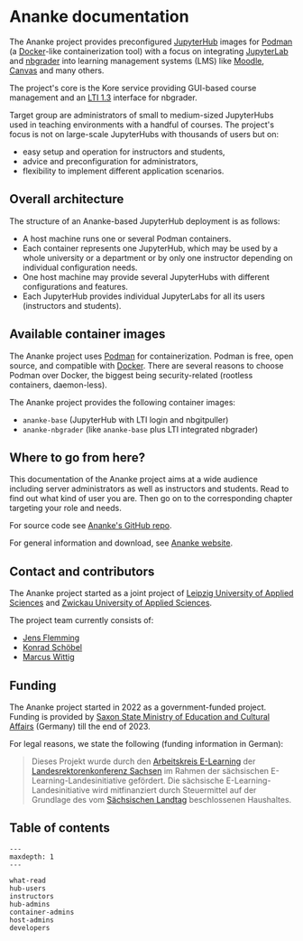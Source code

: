 # Ananke documentation

The Ananke project provides preconfigured [JupyterHub](https://jupyter.org/hub) images for [Podman](https://podman.io) (a [Docker](https://www.docker.com)-like containerization tool) with a focus on integrating [JupyterLab](https://jupyter.org) and [nbgrader](https://nbgrader.readthedocs.io) into learning management systems (LMS) like [Moodle](https://moodle.org), [Canvas](https://www.instructure.com/canvas) and many others.

The project's core is the Kore service providing GUI-based course management and an [LTI 1.3](https://en.wikipedia.org/wiki/Learning_Tools_Interoperability) interface for nbgrader.

Target group are administrators of small to medium-sized JupyterHubs used in teaching environments with a handful of courses.
The project's focus is not on large-scale JupyterHubs with thousands of users but on:
* easy setup and operation for instructors and students,
* advice and preconfiguration for administrators,
* flexibility to implement different application scenarios.

## Overall architecture

The structure of an Ananke-based JupyterHub deployment is as follows:
* A host machine runs one or several Podman containers.
* Each container represents one JupyterHub, which may be used by a whole university or a department or by only one instructor depending on individual configuration needs.
* One host machine may provide several JupyterHubs with different configurations and features.
* Each JupyterHub provides individual JupyterLabs for all its users (instructors and students).

## Available container images

The Ananke project uses [Podman](https://podman.io) for containerization.
Podman is free, open source, and compatible with [Docker](https://www.docker.com).
There are several reasons to choose Podman over Docker, the biggest being security-related (rootless containers, daemon-less).

The Ananke project provides the following container images:
* `ananke-base` (JupyterHub with LTI login and nbgitpuller)
* `ananke-nbgrader` (like `ananke-base` plus LTI integrated nbgrader)

## Where to go from here?

This documentation of the Ananke project aims at a wide audience including server administrators as well as instructors and students.
Read [](what-read) to find out what kind of user you are.
Then go on to the corresponding chapter targeting your role and needs.

For source code see [Ananke's GitHub repo](https://github.com/jeflem/ananke).

For general information and download, see [Ananke website](https://gauss.fh-zwickau.de/ananke).

## Contact and contributors

The Ananke project started as a joint project of [Leipzig University of Applied Sciences](https://www.htwk-leipzig.de/en/htwk-leipzig) and [Zwickau University of Applied Sciences](https://www.fh-zwickau.de/english/).

The project team currently consists of:
* [Jens Flemming](https://www.fh-zwickau.de/~jef19jdw)
* [Konrad Schöbel](https://fdit.htwk-leipzig.de/fakultaet-dit/personen/professoren/prof-dr-konrad-schoebel)
* [Marcus Wittig](https://www.fh-zwickau.de/?id=5361)

## Funding

The Ananke project started in 2022 as a government-funded project.
Funding is provided by [Saxon State Ministry of Education and Cultural Affairs](https://www.smk.sachsen.de/) (Germany) till the end of 2023.

For legal reasons, we state the following (funding information in German):

> Dieses Projekt wurde durch den [Arbeitskreis E-Learning](https://bildungsportal.sachsen.de/portal/parentpage/institutionen/arbeitskreis-e-learning-der-lrk-sachsen/) der [Landesrektorenkonferenz Sachsen](https://www.lrk-sachsen.de/) im Rahmen der sächsischen E-Learning-Landesinitiative gefördert.
> Die sächsische E-Learning-Landesinitiative wird mitfinanziert durch Steuermittel auf der Grundlage des vom [Sächsischen Landtag](https://www.landtag.sachsen.de) beschlossenen Haushaltes.

## Table of contents

```{toctree}
---
maxdepth: 1
---

what-read
hub-users
instructors
hub-admins
container-admins
host-admins
developers
```
 
